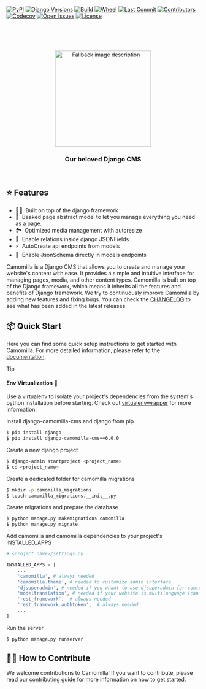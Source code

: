 [![PyPI](https://img.shields.io/pypi/v/django-camomilla-cms?style=flat-square)](https://pypi.org/project/django-camomilla-cms)
[![Django Versions](https://img.shields.io/badge/django-3.2%20%7C%204.2%20%7C%205.1-blue?style=flat-square)](https://www.djangoproject.com/)
[![Build](https://img.shields.io/github/actions/workflow/status/camomillacms/camomilla-core/ci.yml?branch=master&style=flat-square)](https://github.com/camomillacms/camomilla-core/actions)
[![Wheel](https://img.shields.io/pypi/wheel/django-camomilla-cms)](https://pypi.org/project/django-camomilla-cms/)
[![Last Commit](https://img.shields.io/github/last-commit/camomillacms/camomilla-core?style=flat-square)](https://github.com/camomillacms/camomilla-core/commits/main)
[![Contributors](https://img.shields.io/github/contributors/camomillacms/camomilla-core?style=flat-square)](https://github.com/camomillacms/camomilla-core/graphs/contributors)
[![Codecov](https://img.shields.io/codecov/c/github/camomillacms/camomilla-core?style=flat-square)](https://app.codecov.io/gh/camomillacms/camomilla-core/tree/master/camomilla)
[![Open Issues](https://img.shields.io/github/issues/camomillacms/camomilla-core?style=flat-square)](https://github.com/camomillacms/camomilla-core/issues)
[![License](https://img.shields.io/github/license/camomillacms/camomilla-core?style=flat-square)](./LICENSE)


<br>
<br>
<br>
<br>
<div align="center">
    <picture>
        <source media="(prefers-color-scheme: dark)" srcset="https://camomillacms.github.io/camomilla-core/images/camomilla-logo-dark.svg?v=1">
        <source media="(prefers-color-scheme: light)" srcset="https://camomillacms.github.io/camomilla-core/images/camomilla-logo-light.svg?v=1">
        <img alt="Fallback image description" src="https://camomillacms.github.io/camomilla-core/images/camomilla-logo-light.svg?v=1" style="width: 250px; height: auto;">
    </picture>
</div>
<h3 align="center"">Our beloved Django CMS</h3>
<br>

## ⭐️ Features

<!-- Highlight some of the features your module provide here -->

- 🧘‍♀️ &nbsp;Built on top of the django framework
- 🥨 &nbsp;Beaked page abstract model to let you manage everything you need as a page.
- 🏞️ &nbsp;Optimized media management with autoresize
- 👯 &nbsp;Enable relations inside django JSONFields
- ⚡️ &nbsp;AutoCreate api endpoints from models
- 🚧 &nbsp;Enable JsonSchema directly in models endpoints

Camomilla is a Django CMS that allows you to create and manage your website's content with ease. It provides a simple and intuitive interface for managing pages, media, and other content types. Camomilla is built on top of the Django framework, which means it inherits all the features and benefits of Django framework.
We try to continuously improve Camomilla by adding new features and fixing bugs. You can check the [CHANGELOG](./CHANGELOG.md) to see what has been added in the latest releases.

## 📦 Quick Start

Here you can find some quick setup instructions to get started with Camomilla. For more detailed information, please refer to the [documentation](https://camomillacms.github.io/camomilla-core/).

> [!TIP]
>
> #### Env Virtualization 👾
>
> Use a virtualenv to isolate your project's dependencies from the system's python installation before starting. Check out [virtualenvwrapper](https://virtualenvwrapper.readthedocs.io/en/latest/) for more information.

Install django-camomilla-cms and django from pip

```bash
$ pip install django
$ pip install django-camomilla-cms==6.0.0
```

Create a new django project

```bash
$ django-admin startproject <project_name>
$ cd <project_name>
```

Create a dedicated folder for camomilla migrations

```bash
$ mkdir -p camomilla_migrations
$ touch camomilla_migrations.__init__.py
```

Create migrations and prepare the database

```bash
$ python manage.py makemigrations camomilla
$ python manage.py migrate
```

Add camomilla and camomilla dependencies to your project's INSTALLED_APPS

```python
# <project_name>/settings.py

INSTALLED_APPS = [
    ...
    'camomilla', # always needed
    'camomilla.theme', # needed to customize admin interface
    'djsuperadmin', # needed if you whant to use djsuperadmin for contents
    'modeltranslation', # needed if your website is multilanguage (can be added later)
    'rest_framework',  # always needed
    'rest_framework.authtoken',  # always needed
    ...
]
```

Run the server

```bash
$ python manage.py runserver
```

## 🧑‍💻 How to Contribute

We welcome contributions to Camomilla! If you want to contribute, please read our [contributing guide](./CONTRIBUTING.md) for more information on how to get started.
